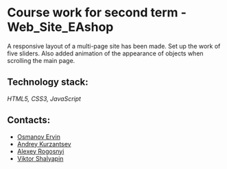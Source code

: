 # Course work for second term - Web_Site_EAshop
A responsive layout of a multi-page site has been made. Set up the work of five sliders. Also added animation of the appearance of objects when scrolling the main page.

## Technology stack: 
*HTML5, CSS3, JavaScript*

## Contacts:
* [Osmanov Ervin](https://github.com/Er4ik) 
* [Andrey Kurzantsev](https://github.com/andreykurzantsev)
* [Alexey Rogosnyi](https://github.com/rogosnyi) 
* [Viktor Shalyapin](https://github.com/V1k70R-I)

